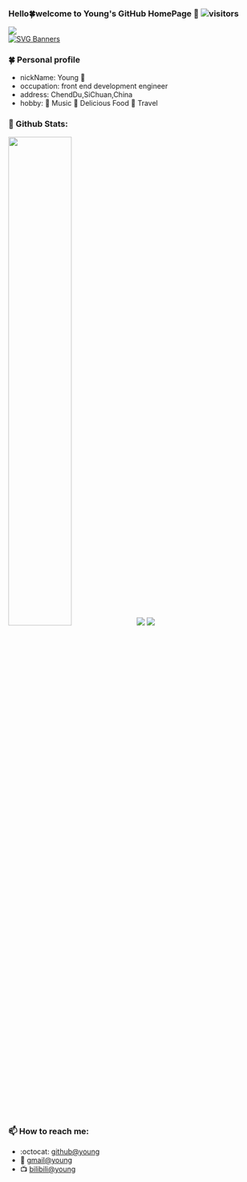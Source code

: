 <!--
**promonkeyli/promonkeyli** is a ✨ _special_ ✨ repository because its `README.md` (this file) appears on your GitHub profile.

Here are some ideas to get you started:

- 🔭 I’m currently working on ...
- 🌱 I’m currently learning ...
- 👯 I’m looking to collaborate on ...
- 🤔 I’m looking for help with ...
- 💬 Ask me about ...
- 📫 How to reach me: ...
- 😄 Pronouns: ...
- ⚡ Fun fact: ...
- 🍀 My Icon ...
- 🌟 My Icon ...
-->
### Hello🍀welcome to Young's GitHub HomePage 👋 ![visitors](https://visitor-badge.glitch.me/badge?page_id=page.id&left_color=green&right_color=red) 
<a href="https://count.getloli.com"><img align="center" src="https://count.getloli.com/get/@promonkeyli?theme=rule34"></a><br>
[![SVG Banners](https://svg-banners.vercel.app/api?type=origin&text1=Welcom🍀&width=1000&height=300)](https://github.com/Akshay090/svg-banners)

### 🍀 Personal profile
- nickName: Young 🍃
- occupation: front end development engineer
- address: ChendDu,SiChuan,China
- hobby: 🌟 Music 🌟 Delicious Food 🌟 Travel

### 🌈 Github Stats:
<img src = "https://github-readme-stats.vercel.app/api?username=promonkeyli&theme=material-palenight" style="width: 50%">
<img src = "https://github-readme-streak-stats.herokuapp.com?user=promonkeyli&theme=vue&date_format=M%20j%5B%2C%20Y%5D">
<img src = "https://github-profile-summary-cards.vercel.app/api/cards/profile-details?username=promonkeyli&theme=monokai">

### 📫 How to reach me:
- :octocat: [github@young](https://github.com/promonkeyli)
- :email: [gmail@young](mailto:liyang_emial@163.com)
- :tv: [bilibili@young](https://space.bilibili.com/125441145)
